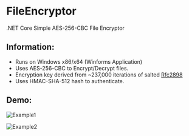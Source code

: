 # FileEncryptor
.NET Core Simple AES-256-CBC File Encryptor

## Information:
* Runs on Windows x86/x64 (Winforms Application)
* Uses AES-256-CBC to Encrypt/Decrypt files.
* Encryption key derived from ~237,000 iterations of salted [Rfc2898](https://tools.ietf.org/html/rfc2898)
* Uses HMAC-SHA-512 hash to authenticate.

## Demo:

![Example1](https://user-images.githubusercontent.com/42287509/119682490-8b3d5380-be08-11eb-9ff5-08ca0fe68c1f.jpg)

![Example2](https://user-images.githubusercontent.com/42287509/119682507-8d9fad80-be08-11eb-9882-b8895eed3e8f.jpg)

